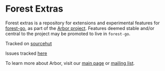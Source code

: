 # Forest Extras

Forest extras is a repository for extensions and experimental features for [forest-go](https://git.sr.ht/~whereswaldon/forest-go), as part of the [Arbor project](https://man.sr.ht/~whereswaldon/arborchat).
Features deemed stable and/or central to the project may be promoted to live in `forest-go`. 

Tracked on [sourcehut](https://git.sr.ht/~athorp96/forest-ex)

Issues tracked [here](https://todo.sr.ht/~whereswaldon/arbor-dev)

To learn more about Arbor, visit our [main page](https://man.sr.ht/~whereswaldon/arborchat) or [mailing list](https://lists.sr.ht/~whereswaldon/arbor-dev).

